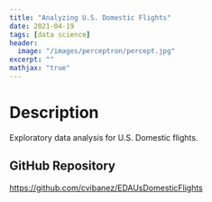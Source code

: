 ```yaml
---
title: "Analyzing U.S. Domestic Flights"
date: 2021-04-19
tags: [data science]
header:
  image: "/images/perceptron/percept.jpg"
excerpt: ""
mathjax: "true"
---
```


# Description
Exploratory data analysis for U.S. Domestic flights.

## GitHub Repository
https://github.com/cvibanez/EDAUsDomesticFlights
